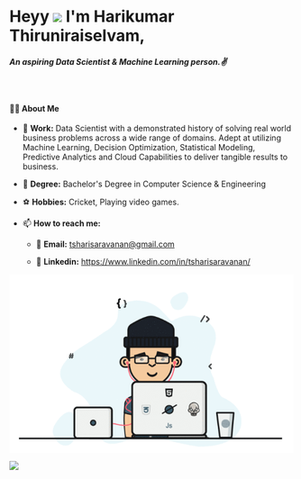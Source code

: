 <h1> Heyy <img src="https://media.giphy.com/media/hvRJCLFzcasrR4ia7z/giphy.gif" width="25px"> I'm Harikumar Thiruniraiselvam,</h1>
<h5> An aspiring Data Scientist & Machine Learning person.✌️ </h5>

<img src="https://raw.githubusercontent.com/andreasbm/readme/master/assets/lines/colored.png" img width="5000" height="3" />

<h4> 🙋‍♂️ About Me </h4>

- 💼 <b>Work:</b> Data Scientist with a demonstrated history of solving real world business problems across a wide range of domains. Adept at utilizing Machine Learning, Decision Optimization, Statistical Modeling, Predictive Analytics and Cloud Capabilities to deliver tangible results to business.

- 🏫 <b>Degree:</b> Bachelor's Degree in Computer Science & Engineering

- ⚽️ <b>Hobbies:</b> Cricket, Playing video games.

- 📫 <b>How to reach me:</b>

   * 📧 <b>Email:</b> tsharisaravanan@gmail.com
    
   * 📍 <b>Linkedin:</b> https://www.linkedin.com/in/tsharisaravanan/
   
   
<img align="center" alt="GIF" src="https://raw.githubusercontent.com/SagarDhandare/SagarDhandare/master/devloper.gif" width="700"/>

   
![](https://estruyf-github.azurewebsites.net/api/VisitorHit?user=SagarDhandare&repo=github-visitors-badge&countColorcountColor&countColor=%237B1E7A)
